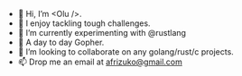 - 👋 Hi, I’m \<Olu \/\>.
- 👀 I enjoy tackling tough challenges.
- 🌱 I’m currently experimenting with @rustlang
- 👀 A day to day Gopher.
- 💞️ I’m looking to collaborate on any golang/rust/c projects.
- 📫 Drop me an email at afrizuko@gmail.com 

<!---
afrizuko/afrizuko is a ✨ special ✨ repository because its `README.md` (this file) appears on your GitHub profile.
You can click the Preview link to take a look at your changes.
--->
